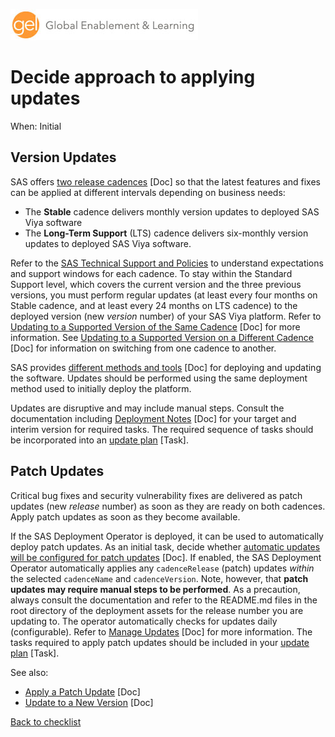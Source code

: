 ![Global Enablement & Learning](/img/gel_banner_logo_tech-partners.jpg)

# Decide approach to applying updates

<!--
SortString: 0280
Description: Decide how and when your SAS Viya software will be updated
Tags: Initial,New,Done
Topic: SAS Administration
Essential: -
Authors: Ajmal Farzam
-->
When: Initial

## Version Updates

SAS offers [two release cadences](https://go.documentation.sas.com/doc/en/sasadmincdc/default/itopscon/n0skwn6305faxnn1v0lfhzssr41u.htm) [Doc] so that the latest features and fixes can be applied at different intervals depending on business needs:

* The **Stable** cadence delivers monthly version updates to deployed SAS Viya software
* The **Long-Term Support** (LTS) cadence delivers six-monthly version updates to deployed SAS Viya software.

Refer to the [SAS Technical Support and Policies](https://support.sas.com/en/technical-support/services-policies.html#Viyastart) to understand expectations and support windows for each cadence.
To stay within the Standard Support level, which covers the current version and the three previous versions, you must perform regular updates (at least every four months on Stable cadence, and at least every 24 months on LTS cadence) to the deployed version (new *version* number) of your SAS Viya platform. Refer to [Updating to a Supported Version of the Same Cadence](https://go.documentation.sas.com/doc/en/sasadmincdc/default/k8sag/p168scdc52dssjn18eothkwcb7vy.htm#n1mldi1axcla70n1l28ropuftdb4) [Doc] for more information. See [Updating to a Supported Version on a Different Cadence](https://go.documentation.sas.com/doc/en/sasadmincdc/default/k8sag/p168scdc52dssjn18eothkwcb7vy.htm#p0ozgbwlx5t15cn1ggaigmyyx6pl) [Doc] for information on switching from one cadence to another.

SAS provides [different methods and tools](https://go.documentation.sas.com/doc/en/sasadmincdc/default/itopscon/p0839p972nrx25n1dq264egtgrcq.htm) [Doc] for deploying and updating the software. Updates should be performed using the same deployment method used to initially deploy the platform.

Updates are disruptive and may include manual steps. Consult the documentation including [Deployment Notes](https://go.documentation.sas.com/doc/en/sasadmincdc/default/dplynotes/titlepage.htm) [Doc] for your target and interim version for required tasks. The required sequence of tasks should be incorporated into an [update plan](./develop_update_plan.md) [Task].

## Patch Updates

Critical bug fixes and security vulnerability fixes are delivered as patch updates (new *release* number) as soon as they are ready on both cadences. Apply patch updates as soon as they become available.

If the SAS Deployment Operator is deployed, it can be used to automatically deploy patch updates. As an initial task, decide whether [automatic updates will be configured for patch updates](https://go.documentation.sas.com/doc/en/sasadmincdc/default/dplyml0phy0dkr/p13z9dnyxyi28yn131dnppnwpics.htm) [Doc]. If enabled, the SAS Deployment Operator automatically applies any `cadenceRelease` (patch) updates *within* the selected `cadenceName` and `cadenceVersion`. Note, however, that **patch updates may require manual steps to be performed**. As a precaution, always consult the documentation and refer to the README.md files in the root directory of the deployment assets for the release number you are updating to. The operator automatically checks for updates daily (configurable). Refer to [Manage Updates](https://go.documentation.sas.com/doc/en/sasadmincdc/default/dplyml0phy0dkr/p13z9dnyxyi28yn131dnppnwpics.htm) [Doc] for more information. The tasks required to apply patch updates should be included in your [update plan](./develop_update_plan.md) [Task].

See also:

* [Apply a Patch Update](https://go.documentation.sas.com/doc/en/sasadmincdc/default/k8sag/p0954mgxmsddrmn1klrphsbnqasm.htm) [Doc]
* [Update to a New Version](https://go.documentation.sas.com/doc/en/sasadmincdc/default/k8sag/p043aa4ghwwom6n1beyfifdgkve7.htm) [Doc]

[Back to checklist](../checklist.md)